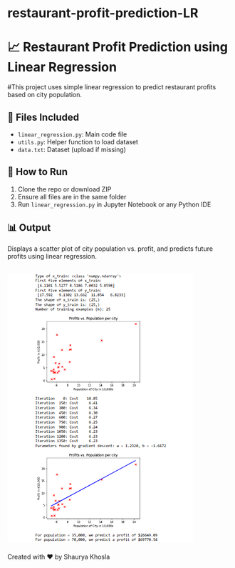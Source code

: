 # restaurant-profit-prediction-LR

# 📈 Restaurant Profit Prediction using Linear Regression

#This project uses simple linear regression to predict restaurant profits based on city population.

## 🔧 Files Included

- `linear_regression.py`: Main code file
- `utils.py`: Helper function to load dataset
- `data.txt`: Dataset (upload if missing)

## 🚀 How to Run

1. Clone the repo or download ZIP
2. Ensure all files are in the same folder
3. Run `linear_regression.py` in Jupyter Notebook or any Python IDE

## 📊 Output

Displays a scatter plot of city population vs. profit, and predicts future profits using linear regression.


![image alt](https://github.com/shauryakhosla11/restaurant-profit-prediction-LR/blob/6e91601f6b1a8b1d4ff9e18a1d8accd7f1598a5b/output.png)
---

Created with ❤️ by Shaurya Khosla

